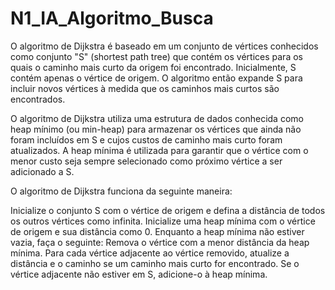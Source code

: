 # N1_IA_Algoritmo_Busca

O algoritmo de Dijkstra é baseado em um conjunto de vértices conhecidos como conjunto "S" (shortest path tree) que contém os vértices para os quais o caminho mais curto da origem foi encontrado. Inicialmente, S contém apenas o vértice de origem. O algoritmo então expande S para incluir novos vértices à medida que os caminhos mais curtos são encontrados.

O algoritmo de Dijkstra utiliza uma estrutura de dados conhecida como heap mínimo (ou min-heap) para armazenar os vértices que ainda não foram incluídos em S e cujos custos de caminho mais curto foram atualizados. A heap mínima é utilizada para garantir que o vértice com o menor custo seja sempre selecionado como próximo vértice a ser adicionado a S.

O algoritmo de Dijkstra funciona da seguinte maneira:

Inicialize o conjunto S com o vértice de origem e defina a distância de todos os outros vértices como infinita.
Inicialize uma heap mínima com o vértice de origem e sua distância como 0.
Enquanto a heap mínima não estiver vazia, faça o seguinte:
Remova o vértice com a menor distância da heap mínima.
Para cada vértice adjacente ao vértice removido, atualize a distância e o caminho se um caminho mais curto for encontrado.
Se o vértice adjacente não estiver em S, adicione-o à heap mínima.